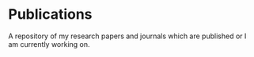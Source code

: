 # Publications
A repository of my research papers and journals which are published or I am currently working on.
